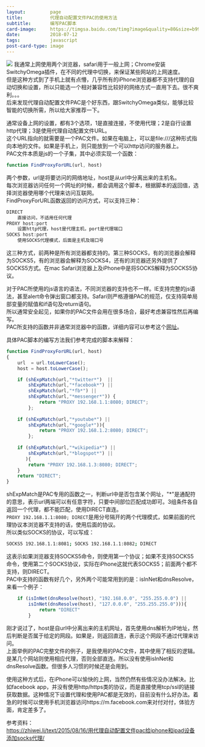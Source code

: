 ```yaml
---
layout:         page
title:          代理自动配置文件PAC的使用方法
subtitle:      	编写PAC脚本
card-image:		https://timgsa.baidu.com/timg?image&quality=80&size=b9999_10000&sec=1531381941699&di=45485ca0fe5cdd9e45be5ddbd43a78ca&imgtype=0&src=http%3A%2F%2Fimage.coolapk.com%2Fdiscovery%2F2015%2F0315%2F430311_1426395238_6004.png
date:           2018-07-12
tags:           javascript
post-card-type: image
---
```

![](https://timgsa.baidu.com/timg?image&quality=80&size=b9999_10000&sec=1531381941699&di=45485ca0fe5cdd9e45be5ddbd43a78ca&imgtype=0&src=http%3A%2F%2Fimage.coolapk.com%2Fdiscovery%2F2015%2F0315%2F430311_1426395238_6004.png)
我通常上网使用两个浏览器，safari用于一般上网；Chrome安装SwitchyOmega插件，在不同的代理中切换，来保证某些网站的上网速度。  
但是这种方式到了手机上就有点懵，几乎所有的iPhone浏览器都不支持代理的自动切换和设置，所以只能选一个相对兼容性比较好的网络方式一直用下去。很不爽利。。。  
后来发现代理自动配置文件PAC是个好东西，跟SwitchyOmega类似，能够比较智能的切换所需，所以给大家推荐一下。  

通常设备上网的设置，都有3个选项，1是直接连接，不使用代理；2是自行设置http代理；3是使用代理自动配置文件URL。  
这个URL指向的就需要是一个PAC文件。如果在电脑上，可以是file:///这种形式指向本地的文件。如果是手机上，则只能放到一个可以http访问的服务器上。  
PAC文件本质是js的一个子集，其中必须实现一个函数：
```js
function FindProxyForURL(url, host)
```
两个参数，url是将要访问的网络地址，host是从url中分离出来的主机名。  
每次浏览器访问任何一个网址的时候，都会调用这个脚本，根据脚本的返回值，选择浏览器使用哪个代理来访问互联网。  
FindProxyForURL函数返回的访问方式，可以支持三种：  
```js
DIRECT
	直接访问，不适用任何代理
PROXY host:port
	设置http代理，host是代理主机，port是代理端口
SOCKS host:port
	使用SOCKS代理模式，后面是主机及端口号
```
这三种方式，前两种是所有浏览器都支持的。第三种SOCKS，有的浏览器会解释为SOCKS5，有的浏览器会解释为SOCKS4，还有的浏览器还另外提供了SOCKS5方式。在mac Safari浏览器上及iPhone中是将SOCKS解释为SOCKS5协议。  

对于PAC所使用的js语言的语法，不同浏览器的支持也不一样。IE支持完整的js语法，甚至alert命令弹出窗口都支持。Safari则严格遵循PAC的规范，仅支持简单局部变量的赋值和if语句及return语句。  
所以通常安全起见，如果你的PAC文件会用在很多场合，最好考虑兼容性然后再编写。  
PAC所支持的函数并非通常浏览器中的函数，详细内容可以参考这个[网址](http://findproxyforurl.com/pac-functions/)。

具体PAC脚本的编写方法我们参考完成的脚本来解释：  
```js
function FindProxyForURL(url, host)
{
    url  = url.toLowerCase();
    host = host.toLowerCase();

    if (shExpMatch(url,"*twitter*")  ||
        shExpMatch(url,"*facebook*") ||
        shExpMatch(url,"*fb*") ||
        shExpMatch(url,"*messenger*")) {
	        return "PROXY 192.168.1.1:8080; DIRECT";
		};
	
    if (shExpMatch(url,"*youtube*") ||
        shExpMatch(url,"*google*")){
	        return "PROXY 192.168.1.2:8080; DIRECT";
		};
		
    if (shExpMatch(url,"*wikipedia*") ||
        shExpMatch(url,"*blogspot*") ||
       ){
        return "PROXY 192.168.1.3:8080; DIRECT";
    }
    return "DIRECT";
}
```

shExpMatch是PAC专用的函数之一，判断url中是否包含某个网址，"*"是通配符的意思，表示url两端可以有任意字符，只要中间部位匹配成功即可。3组条件各自返回一个代理，都不能匹配，使用DIRECT直连。  
`PROXY 192.168.1.1:8080; DIRECT`是用分号隔开的两个代理模式，如果前面的代理协议本浏览器不支持的话，使用后面的协议。  
所以类似SOCKS的协议，可以写成：  
```bash
SOCKS5 192.168.1.1:8081; SOCKS 192.168.1.1:8082; DIRECT
```
这表示如果浏览器支持SOCKS5命令，则使用第一个协议；如果不支持SOCKS5命令，使用第二个SOCKS协议，实际在iPhone这就代表SOCKS5；前面两个都不支持，则DIRECT。  
PAC中支持的函数有好几个，另外两个可能常用到的是：isInNet和dnsResolve，来看一个例子：  
```js
	if (isInNet(dnsResolve(host), "192.168.0.0", "255.255.0.0") ||
        isInNet(dnsResolve(host), "127.0.0.0", "255.255.255.0"))){
			return "DIRECT"
		}
```
刚才说过了，host是自url中分离出来的主机网址，首先使用dns解析为IP地址，然后判断是否属于给定的网段。如果是，则返回直连，表示这个网段不通过代理来访问。  
上面举例的PAC完整文件的例子，是我使用的PAC文件，其中使用了相反的逻辑。是某几个网站则使用相应代理，否则全部直连。所以没有使用isInNet和dnsResolve函数。但很多人习惯的时候还是会用到。  

使用这种方式后，在iPhone可以愉快的上网，当然仍然有些情况没办法解决。比如facebook app，并没有使用http/https类的协议，而是直接使用tcp/ssl的链接获取数据。这种情况下设置代理和使用PAC都是无效的，目前没有什么好办法。着急的时候可以使用手机浏览器访问https://m.facebook.com来对付对付，体验方面，肯定差多了。  

参考资料：  
<https://zhiwei.li/text/2015/08/16/用代理自动配置文件pac给iphone和ipad设备添加socks代理/>


